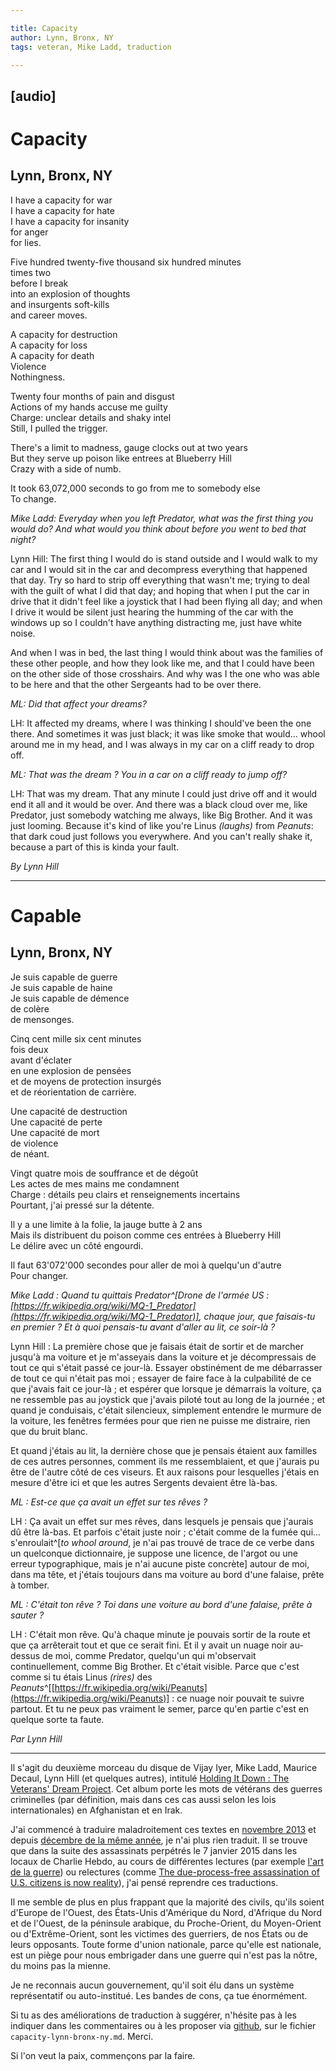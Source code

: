 ```yaml
---

title: Capacity
author: Lynn, Bronx, NY
tags: veteran, Mike Ladd, traduction

---
```


[audio]
----------------
# Capacity
## Lynn, Bronx, NY

I have a capacity for war   
I have a capacity for hate   
I have a capacity for insanity   
for anger   
for lies.

Five hundred twenty-five thousand six hundred minutes   
times two   
before I break   
into an explosion of thoughts   
and insurgents soft-kills   
and career moves.

A capacity for destruction   
A capacity for loss   
A capacity for death   
Violence   
Nothingness.

Twenty four months of pain and disgust   
Actions of my hands accuse me guilty  
Charge: unclear details and shaky intel   
Still, I pulled the trigger.

There's a limit to madness, gauge clocks out at two years   
But they serve up poison like entrees at Blueberry Hill   
Crazy with a side of numb.

It took 63,072,000 seconds to go from me to somebody else   
To change.

_Mike Ladd: Everyday when you left Predator, what was the first thing you would do? And what would you think about before you went to bed that night?_

Lynn Hill: The first thing I would do is stand outside and I would walk to my car and I would sit in the car and decompress everything that happened that day. Try so hard to strip off everything that wasn't me; trying to deal with the guilt of what I did that day; and hoping that when I put the car in drive that it didn't feel like a joystick that I had been flying all day; and when I drive it would be silent just hearing the humming of the car with the windows up so I couldn't have anything distracting me, just have white noise.

And when I was in bed, the last thing I would think about was the families of these other people, and how they look like me, and that I could have been on the other side of those crosshairs. And why was I the one who was able to be here and that the other Sergeants had to be over there.

_ML: Did that affect your dreams?_

LH: It affected my dreams, where I was thinking I should've been the one there. And sometimes it was just black; it was like smoke that would... whool around me in my head, and I was always in my car on a cliff ready to drop off.

_ML: That was the dream ? You in a car on a cliff ready to jump off?_

LH: That was my dream. That any minute I could just drive off and it would end it all and it would be over. And there was a black cloud over me, like Predator, just somebody watching me always, like Big Brother. And it was just looming. Because it's kind of like you're Linus _(laughs)_ from _Peanuts_: that dark coud just follows you everywhere. And you can't really shake it, because a part of this is kinda your fault.

_By Lynn Hill_

-------------------

# Capable
## Lynn, Bronx, NY

Je suis capable de guerre   
Je suis capable de haine   
Je suis capable de démence   
de colère   
de mensonges.

Cinq cent mille six cent minutes   
fois deux   
avant d'éclater   
en une explosion de pensées   
et de moyens de protection insurgés   
et de réorientation de carrière.

Une capacité de destruction   
Une capacité de perte   
Une capacité de mort   
de violence   
de néant.

Vingt quatre mois de souffrance et de dégoût   
Les actes de mes mains me condamnent   
Charge : détails peu clairs et renseignements incertains   
Pourtant, j'ai pressé sur la détente.

Il y a une limite à la folie, la jauge butte à 2 ans   
Mais ils distribuent du poison comme ces entrées à Blueberry Hill   
Le délire avec un côté engourdi.

Il faut 63'072'000 secondes pour aller de moi à quelqu'un d'autre   
Pour changer.

_Mike Ladd : Quand tu quittais Predator^[Drone de l'armée US : [https://fr.wikipedia.org/wiki/MQ-1_Predator](https://fr.wikipedia.org/wiki/MQ-1_Predator)], chaque jour, que faisais-tu en premier ? Et à quoi pensais-tu avant d'aller au lit, ce soir-là ?_

Lynn Hill : La première chose que je faisais était de sortir et de marcher jusqu'à ma voiture et je m'asseyais dans la voiture et je décompressais de tout ce qui s'était passé ce jour-là. Essayer obstinément de me débarrasser de tout ce qui n'était pas moi ; essayer de faire face à la culpabilité de ce que j'avais fait ce jour-là ; et espérer que lorsque je démarrais la voiture, ça ne ressemble pas au joystick que j'avais piloté tout au long de la journée ; et quand je conduisais, c'était silencieux, simplement entendre le murmure de la voiture, les fenêtres fermées pour que rien ne puisse me distraire, rien que du bruit blanc.

Et quand j'étais au lit, la dernière chose que je pensais étaient aux familles de ces autres personnes, comment ils me ressemblaient, et que j'aurais pu être de l'autre côté de ces viseurs. Et aux raisons pour lesquelles j'étais en mesure d'être ici et que les autres Sergents devaient être là-bas.

_ML : Est-ce que ça avait un effet sur tes rêves ?_

LH : Ça avait un effet sur mes rêves, dans lesquels je pensais que j'aurais dû être là-bas. Et parfois c'était juste noir ; c'était comme de la fumée qui... s'enroulait^[_to whool around_, je n'ai pas trouvé de trace de ce verbe dans un quelconque dictionnaire, je suppose une licence, de l'argot ou une erreur typographique, mais je n'ai aucune piste concrète] autour de moi, dans ma tête, et j'étais toujours dans ma voiture au bord d'une falaise, prête à tomber.

_ML : C'était ton rêve ? Toi dans une voiture au bord d'une falaise, prête à sauter ?_

LH : C'était mon rêve. Qu'à chaque minute je pouvais sortir de la route et que ça arrêterait tout et que ce serait fini. Et il y avait un nuage noir au-dessus de moi, comme Predator, quelqu'un qui m'observait continuellement, comme Big Brother. Et c'était visible. Parce que c'est comme si tu étais Linus _(rires)_ des _Peanuts_^[[https://fr.wikipedia.org/wiki/Peanuts](https://fr.wikipedia.org/wiki/Peanuts)] : ce nuage noir pouvait te suivre partout. Et tu ne peux pas vraiment le semer, parce qu'en partie c'est en quelque sorte ta faute.

_Par Lynn Hill_

--------------------------

Il s'agit du deuxième morceau du disque de Vijay Iyer, Mike Ladd, Maurice Decaul, Lynn Hill (et quelques autres), intitulé [Holding It Down : The Veterans' Dream Project](http://pirecordings.com/album/pi49). Cet album porte les mots de vétérans des guerres criminelles (par définition, mais dans ces cas aussi selon les lois internationales) en Afghanistan et en Irak.

J'ai commencé à traduire maladroitement ces textes en [novembre 2013](article88/here-ici) et depuis [décembre de la même année](article91/derelict-poetry-poesie-en-ruine), je n'ai plus rien traduit. Il se trouve que dans la suite des assassinats perpétrés le 7 janvier 2015 dans les locaux de Charlie Hebdo, au cours de différentes lectures (par exemple [l'art de la guerre](http://lundi.am/?article25)) ou relectures (comme [The due-process-free assassination of U.S. citizens is now reality](http://www.salon.com/2011/09/30/awlaki_6/)), j'ai pensé reprendre ces traductions.

Il me semble de plus en plus frappant que la majorité des civils, qu'ils soient d'Europe de l'Ouest, des États-Unis d'Amérique du Nord, d'Afrique du Nord et de l'Ouest, de la péninsule arabique, du Proche-Orient, du Moyen-Orient ou d'Extrême-Orient, sont les victimes des guerriers, de nos États ou de leurs opposants. Toute forme d'union nationale, parce qu'elle est nationale, est un piège pour nous embrigader dans une guerre qui n'est pas la nôtre, du moins pas la mienne.

Je ne reconnais aucun gouvernement, qu'il soit élu dans un système représentatif ou auto-institué. Les bandes de cons, ça tue énormément.

Si tu as des améliorations de traduction à suggérer, n'hésite pas à les indiquer dans les commentaires ou à les proposer via [github](https://github.com/iGormilhit/blogigor-textes), sur le fichier `capacity-lynn-bronx-ny.md`. Merci.

Si l'on veut la paix, commençons par la faire.


